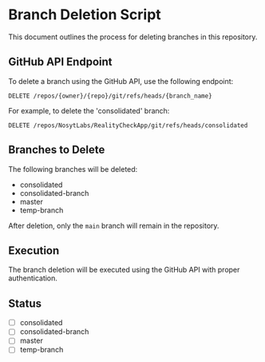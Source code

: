 # Branch Deletion Script

This document outlines the process for deleting branches in this repository.

## GitHub API Endpoint

To delete a branch using the GitHub API, use the following endpoint:

```
DELETE /repos/{owner}/{repo}/git/refs/heads/{branch_name}
```

For example, to delete the 'consolidated' branch:

```
DELETE /repos/NosytLabs/RealityCheckApp/git/refs/heads/consolidated
```

## Branches to Delete

The following branches will be deleted:

- consolidated
- consolidated-branch
- master
- temp-branch

After deletion, only the `main` branch will remain in the repository.

## Execution

The branch deletion will be executed using the GitHub API with proper authentication.

## Status

- [ ] consolidated
- [ ] consolidated-branch
- [ ] master
- [ ] temp-branch